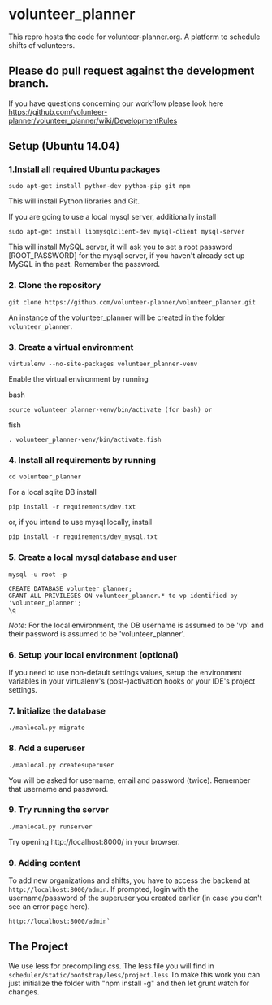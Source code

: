 # volunteer_planner
This repro hosts the code for volunteer-planner.org. A platform to schedule shifts of volunteers.

## Please do pull request against the development branch.
If you have questions concerning our workflow please look here
https://github.com/volunteer-planner/volunteer_planner/wiki/DevelopmentRules

## Setup (Ubuntu 14.04)

### 1.Install all required Ubuntu packages

    sudo apt-get install python-dev python-pip git npm

This will install Python libraries and Git.

If you are going to use a local mysql server, additionally install 

    sudo apt-get install libmysqlclient-dev mysql-client mysql-server

This will install MySQL server, it will ask you to set a root password 
[ROOT_PASSWORD] for the mysql server, if you haven't already set up MySQL in the
past. Remember the password.

### 2. Clone the repository

    git clone https://github.com/volunteer-planner/volunteer_planner.git
    
An instance of the volunteer_planner will be created in the folder 
`volunteer_planner`.

### 3. Create a virtual environment

    virtualenv --no-site-packages volunteer_planner-venv
    
Enable the virtual environment by running 

bash
    
    source volunteer_planner-venv/bin/activate (for bash) or

fish 

    . volunteer_planner-venv/bin/activate.fish

### 4. Install all requirements by running 

    cd volunteer_planner
    
For a local sqlite DB install 

    pip install -r requirements/dev.txt

or, if you intend to use mysql locally, install 

    pip install -r requirements/dev_mysql.txt

### 5. Create a local mysql database and user
    
    mysql -u root -p

    CREATE DATABASE volunteer_planner;
    GRANT ALL PRIVILEGES ON volunteer_planner.* to vp identified by 'volunteer_planner';
    \q

*Note*: For the local environment, the DB username is assumed to be 'vp' 
and their password is assumed to be 'volunteer_planner'.

### 6. Setup your local environment (optional)

If you need to use non-default settings values, setup the environment variables
in your virtualenv's (post-)activation hooks or your IDE's project settings.

### 7. Initialize the database

    ./manlocal.py migrate

### 8. Add a superuser

    ./manlocal.py createsuperuser
    
You will be asked for username, email and password (twice). Remember that 
username and password.

### 9. Try running the server

    ./manlocal.py runserver

Try opening http://localhost:8000/ in your browser.

### 9. Adding content

To add new organizations and shifts, you have to access the backend at 
`http://localhost:8000/admin`. If prompted, login with the username/password of 
the superuser you created earlier (in case you don't see an error page here).

    http://localhost:8000/admin`

## The Project

We use less for precompiling css. The less file you will find in 
`scheduler/static/bootstrap/less/project.less` To make this work you can just 
initialize the folder with "npm install -g" and then let grunt watch for 
changes.
